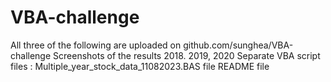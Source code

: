 # VBA-challenge

All three of the following are uploaded on github.com/sunghea/VBA-challenge
Screenshots of the results 2018. 2019, 2020
Separate VBA script files : Multiple_year_stock_data_11082023.BAS file
README file 
